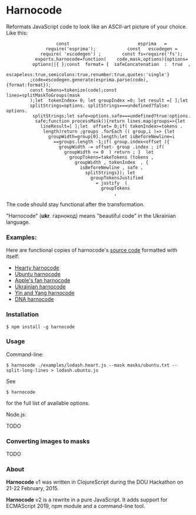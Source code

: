 Harnocode
=========

Reformats JavaScript code to look like an ASCII-art picture of your choice. Like this:

```
                   const                          esprima   =
               require('esprima');            const   escodegen =
             require( 'escodegen') ;        const fs=require('fs');
           exports.harnocode=function(    code,mask,options){options=
          options||{ };const  format= {  safeConcatenation  :  true  ,
         escapeless:true,semicolons:true,renumber:true,quotes:'single'}
         ;code=escodegen.generate(esprima.parse(code),{format:format});
         const tokens=tokenize(code);const lines=splitMaskToGroups(mask
         );let  tokenIndex= 0; let groupIndex =0; let result =[ ];let
         splitStrings=options. splitStrings===undefined?false: options.
          splitStrings;let safe=options.safe===undefined?true:options.
           safe;function processMask(){return lines.map(groups=>{let
             lineResult=[ ];let  offset= 0;if( tokenIndex>=tokens .
              length)return ;groups .forEach (( group,i )=> {let
                groupWidth=group[0].length;let isBeforeNewline=i
                  ==groups.length -1;if( group.index<offset ){
                    groupWidth -= offset- group .index ; if(
                      groupWidth <= 0  ) return ; }  let
                        groupTokens=takeTokens (tokens ,
                          groupWidth , tokenIndex  , {
                            isBeforeNewline , safe ,
                              splitStrings}); let
                                groupTokensJustified
                                  = justify  (
                                    groupTokens
                                         ,
```

The code should stay functional after the transformation.

"Harnocode" (__ukr__. гарнокод) means "beautiful code" in the Ukrainian language.



### Examples:


Here are functional copies of harnocode's [source code](./harnocode.js) formatted with itself:

* [Hearty harnocode](https://raw.githubusercontent.com/asivokon/harnocode/master/examples/harnocode.heart.js)
* [Ubuntu harnocode](https://raw.githubusercontent.com/asivokon/harnocode/master/examples/harnocode.ubuntu.js)
* [Apple's fan harnocode](https://raw.githubusercontent.com/asivokon/harnocode/master/examples/harnocode.apple.js)
* [Ukrainian harnocode](https://raw.githubusercontent.com/asivokon/harnocode/master/examples/harnocode.ukraine.js)
* [Yin and Yang harnocode](https://raw.githubusercontent.com/asivokon/harnocode/master/examples/harnocode.yin-yang.js)
* [DNA harnocode](https://raw.githubusercontent.com/asivokon/harnocode/master/examples/harnocode.dna.js)


### Installation

```
$ npm install -g harnocode
```


### Usage

Command-line:

```
$ harnocode ./examples/lodash.heart.js --mask masks/ubuntu.txt --split-long-lines > lodash.ubuntu.js
```

See

```
$ harnocode
```

for the full list of available options.


Node.js:

TODO



### Converting images to masks

TODO



### About

**Harnocode** v1 was written in ClojureScript during the DOU Hackathon on
21-22 February, 2015.

**Harnocode** v2 is a rewrite in a pure JavaScript. It adds support for
ECMAScript 2019, npm module and a command-line tool.
